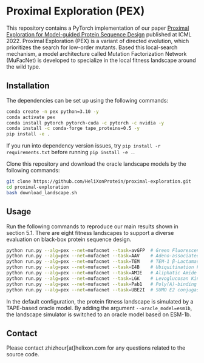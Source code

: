 # Proximal Exploration (PEX)

This repository contains a PyTorch implementation of our paper [Proximal Exploration for Model-guided Protein Sequence Design](https://www.biorxiv.org/content/10.1101/2022.04.12.487986) published at ICML 2022.
Proximal Exploration (PEX) is a variant of directed evolution, which prioritizes the search for low-order mutants.
Based this local-search mechanism, a model architecture called Mutation Factorization Network (MuFacNet) is developed to specialize in the local fitness landscape around the wild type.

## Installation

The dependencies can be set up using the following commands:

```bash
conda create -n pex python=3.10 -y
conda activate pex
conda install pytorch pytorch-cuda -c pytorch -c nvidia -y
conda install -c conda-forge tape_proteins=0.5 -y
pip install -e .
```

If you run into dependency version issues, try `pip install -r requirements.txt` before running `pip install -e .`.

Clone this repository and download the oracle landscape models by the following commands:

```bash
git clone https://github.com/HeliXonProtein/proximal-exploration.git
cd proximal-exploration
bash download_landscape.sh
```

## Usage

Run the following commands to reproduce our main results shown in section 5.1. There are eight fitness landscapes to support a diverse evaluation on black-box protein sequence design.

```bash
python run.py --alg=pex --net=mufacnet --task=avGFP  # Green Fluorescent Proteins
python run.py --alg=pex --net=mufacnet --task=AAV    # Adeno-associated Viruses
python run.py --alg=pex --net=mufacnet --task=TEM    # TEM-1 β-Lactamase
python run.py --alg=pex --net=mufacnet --task=E4B    # Ubiquitination Factor Ube4b
python run.py --alg=pex --net=mufacnet --task=AMIE   # Aliphatic Amide Hydrolase
python run.py --alg=pex --net=mufacnet --task=LGK    # Levoglucosan Kinase
python run.py --alg=pex --net=mufacnet --task=Pab1   # Poly(A)-binding Protein
python run.py --alg=pex --net=mufacnet --task=UBE2I  # SUMO E2 conjugase
```

In the default configuration, the protein fitness landscape is simulated by a TAPE-based oracle model. By adding the argument `--oracle_model=esm1b`, the landscape simulator is switched to an oracle model based on ESM-1b.

## Contact

Please contact zhizhour[at]helixon.com for any questions related to the source code.

